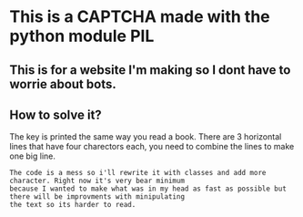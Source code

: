 # This is a CAPTCHA made with the python module PIL

## This is for a website I'm making so I dont have to worrie about bots.


## How to solve it?

The key is printed the same way you read a book.
There are 3 horizontal lines that have four charectors each, you need to combine the lines to make one big line. 

```
The code is a mess so i'll rewrite it with classes and add more character. Right now it's very bear minimum
because I wanted to make what was in my head as fast as possible but there will be improvments with minipulating
the text so its harder to read.
```


